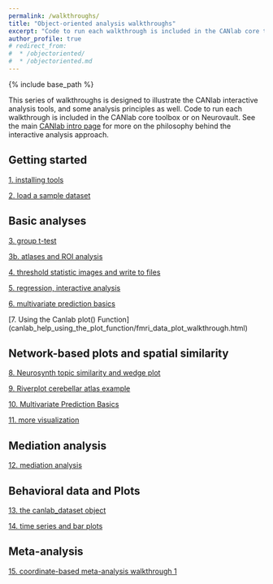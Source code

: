 ```yaml
---
permalink: /walkthroughs/
title: "Object-oriented analysis walkthroughs"
excerpt: "Code to run each walkthrough is included in the CANlab core toolbox or on Neurovault."
author_profile: true
# redirect_from:
#  * /objectoriented/
#  * /objectoriented.md
---
```

{% include base_path %}

This series of walkthroughs is designed to illustrate the CANlab interactive analysis tools, and some analysis principles as well.
Code to run each walkthrough is included in the CANlab core toolbox or on Neurovault. See the main [CANlab intro page](/) for more on the philosophy behind the interactive analysis approach.

## Getting started

[1. installing tools](canlab_help_1_installing_tools.html)

[2. load a sample dataset](canlab_help_2_load_a_sample_dataset/canlab_help_2_load_a_sample_dataset.html)

## Basic analyses

[3. group t-test](canlab_help_3_voxelwise_t_test_walkthrough/canlab_help_3_voxelwise_t_test_walkthrough.html)

[3b. atlases and ROI analysis](canlab_help_3b_atlases_and_labeling/canlab_help_3b_atlases_and_labeling.html)

[4. threshold statistic images and write to files ](canlab_help_4_write_data_to_image_file_format/canlab_help_4_write_data_to_image_file_format.html)

[5. regression, interactive analysis](canlab_help_5_regression_walkthrough/canlab_help_5_regression_walkthrough.html)

[6. multivariate prediction basics](canlab_help_7_multivariate_prediction_basics/canlab_help_7_multivariate_prediction_basics.html)

[7. Using the Canlab plot() Function]
(canlab_help_using_the_plot_function/fmri_data_plot_walkthrough.html)

## Network-based plots and spatial similarity

[8. Neurosynth topic similarity and wedge plot](neurosynth_topic_similarity_and_wedge_plot/neurosynth_topic_similarity_and_wedge_plot.html)

[9. Riverplot cerebellar atlas example](canlab_help_8_riverplot_cerebellar_atlas_example.m/canlab_help_8_riverplot_cerebellar_atlas_example.html)

[10. Multivariate Prediction Basics](canlab_help_7_multivariate_prediction_basics/canlab_help_7_multivariate_prediction_basics.html)

[11. more visualization](visualize_neuroimaging_data/visualize_neuroimaging_data.html)

## Mediation analysis

[12. mediation analysis](mediation_example_script_1/mediation_example_script_1.html)

## Behavioral data and Plots

[13. the canlab_dataset object](canlab_dataset_basic_usage/canlab_dataset_basic_usage.html)

[14. time series and bar plots](atlas_2012_behavioral_plot_example_figure/atlas_2012_behavioral_plot_example_figure.html)

## Meta-analysis

[15. coordinate-based meta-analysis walkthrough 1](canlab_meta_analysis_walkthrough1.m/canlab_meta_analysis_walkthrough1.html)
